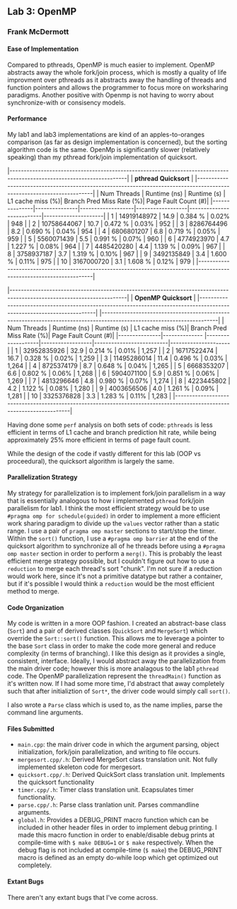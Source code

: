 ## Lab 3: OpenMP ##
### Frank McDermott ###

#### Ease of Implementation ####
Compared to pthreads, OpenMP is much easier to implement. OpenMP abstracts away the whole fork/join process, which is mostly a quality of life improvment over pthreads as it abstracts away the handling of threads and function pointers and allows the programmer to focus more on worksharing paradigms. Another positive with Openmp is not having to worry about synchronize-with or consisency models.

#### Performance ####
My lab1 and lab3 implementations are kind of an apples-to-oranges comparison (as far as design implementation is concerned), but the sorting algorithm code is the same. OpenMp is significantly slower (relatively speaking) than my pthread fork/join implementation of quicksort.

|-----------------------------------------------------------------------------------------------------------------------|
|                                                   **pthread Quicksort**                                               |
|-----------------------------------------------------------------------------------------------------------------------|
| Num Threads   | Runtime (ns)  |   Runtime (s)     | L1 cache miss (%)| Branch Pred Miss Rate (%)| Page Fault Count (#)|
|---------------|---------------|-------------------|------------------|--------------------------|---------------------|
| 1             |   14919148972 |       14.9        |       0.384 %    |        0.02%             |         948         |
| 2             |   10758644067 |       10.7        |       0.472 %    |        0.03%             |         952         |
| 3             |   8286764496  |       8.2         |       0.690 %    |        0.04%             |         954         |
| 4             |   6806801207  |       6.8         |       0.719 %    |        0.05%             |         959         |
| 5             |   5560071439  |       5.5         |       0.991 %    |        0.07%             |         960         |
| 6             |   4774923970  |       4.7         |       1.227 %    |        0.08%             |         964         |
| 7             |   4485420280  |       4.4         |       1.139 %    |        0.09%             |         967         |
| 8             |   3758937187  |       3.7         |       1.319 %    |        0.10%             |         967         |
| 9             |   3492135849  |       3.4         |       1.600 %    |        0.11%             |         975         |
| 10            |   3167000720  |       3.1         |       1.608 %    |        0.12%             |         979         |
|-----------------------------------------------------------------------------------------------------------------------|


|-----------------------------------------------------------------------------------------------------------------------|
|                                                   **OpenMP Quicksort**                                                |
|-----------------------------------------------------------------------------------------------------------------------|
|-----------------------------------------------------------------------------------------------------------------------|
| Num Threads   | Runtime (ns)  |   Runtime (s)     | L1 cache miss (%)| Branch Pred Miss Rate (%)| Page Fault Count (#)|
|---------------|-------------- |-------------------|------------------|--------------------------|---------------------|
| 1             |   32952835926 |       32.9        |       0.214 %    |        0.01%             |         1,257       |
| 2             |   16717522474 |       16.7        |       0.328 %    |        0.02%             |         1,259       |
| 3             |   11495286014 |       11.4        |       0.496 %    |        0.03%             |         1,264       |
| 4             |   8725374179  |       8.7         |       0.648 %    |        0.04%             |         1,265       |
| 5             |   6668353207  |       6.6         |       0.802 %    |        0.06%             |         1,268       |
| 6             |   5904071100  |       5.9         |       0.851 %    |        0.06%             |         1,269       |
| 7             |   4813296646  |       4.8         |       0.980 %    |        0.07%             |         1,274       |
| 8             |   4223445802  |       4.2         |       1.122 %    |        0.08%             |         1,280       |
| 9             |   4003656506  |       4.0         |       1.261 %    |        0.09%             |         1,281       |
| 10            |   3325376828  |       3.3         |       1.283 %    |        0.11%             |         1,283       |
|-----------------------------------------------------------------------------------------------------------------------|

Having done some `perf` analysis on both sets of code:
`pthreads` is less efficient in terms of L1 cache and branch prediction hit rate, while being approximately 25% more efficient in terms of page fault count.

While the design of the code if vastly different for this lab (OOP vs proceedural), the quicksort algorithm is largely the same.


#### Parallelization Strategy ####
My strategy for parallelization is to implement fork/join parallelism in a way that is essentially analogous to how i implemented `pthread` fork/join parallelism for lab1. I think the most efficient strategy would be to use `#pragma omp for schedule(guided)` in order to implement a more efficient work sharing paradigm to divide up the `values` vector rather than a static range. I use a pair of `pragma omp master` sections to start/stop the timer. Within the `sort()` function, I use a `#pragma omp barrier` at the end of the quicksort algorithm to synchronize all of he threads before using a `#pragma omp master` section in order to perform a `merg()`. This is probably the least efficient merge strategy possible, but I couldn't figure out how to use a `reduction` to merge each thread's sort "chunk". I'm not sure if a reduction would work here, since it's not a primitive datatype but rather a container, but if it's possible I would think a `reduction` would be the most efficient method to merge.


#### Code Organization #####
My code is written in a more OOP fashion. I created an abstract-base class (`Sort`) and a pair of derived classes (`QuickSort` and `MergeSort`) which override the `Sort::sort()` function. This allows me to leverage a pointer to the base `Sort` class in order to make the code more general and reduce complexity (in terms of branching). I like this design as it provides a single, consistent, interface. Ideally, I would abstract away the parallelization from the main driver code; however this is more analagous to the lab1 `pthread` code. The OpenMP parallelization represent the `threadMain()` function as it's written now. If I had some more time, I'd abstract that away completely such that after initializtion of `Sort*`, the driver code would simply call `sort()`.

I also wrote a `Parse` class which is used to, as the name implies, parse the command line arguments.

#### Files Submitted ####
- `main.cpp`: the main driver code in which the argument parsing, object initialization, fork/join parallelization, and writing to file occurs.
- `mergesort.cpp/.h`: Derived MergeSort class translation unit. Not fully implemented skeleton code for mergesort.
- `quicksort.cpp/.h`: Derived QuickSort class translation unit. Implements the quicksort functionality
- `timer.cpp/.h`: Timer class translation unit. Ecapsulates timer functionality.
- `parse.cpp/.h`: Parse class tranlation unit. Parses commandline arguments.
- `global.h`: Provides a DEBUG_PRINT macro function which can be included in other header files in order to implement debug printing. I made this macro function in order to enable/disable debug prints at compile-time with `$ make DEBUG=1` or `$ make` respectively. When the debug flag is not included at compile-time (`$ make`) the DEBUG_PRINT macro is defined as an empty do-while loop which get optimized out completely.


#### Extant Bugs ####
There aren't any extant bugs that I've come across.